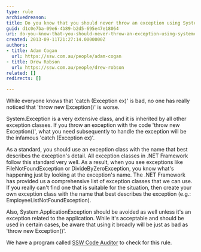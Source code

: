 ```yaml
---
type: rule
archivedreason: 
title: Do you know that you should never throw an exception using System.Exception?
guid: d1c0e7ba-09e6-4b89-b2d5-695e47e18064
uri: do-you-know-that-you-should-never-throw-an-exception-using-systemexception
created: 2013-09-11T21:27:14.0000000Z
authors:
- title: Adam Cogan
  url: https://ssw.com.au/people/adam-cogan
- title: Drew Robson
  url: https://ssw.com.au/people/drew-robson
related: []
redirects: []

---
```


While everyone knows that 'catch (Exception ex)' is bad, no one has really noticed that 'throw new Exception()' is worse.

System.Exception is a very extensive class, and it is inherited by all other exception classes. If you throw an exception with the code 'throw new Exception()', what you need subsequently to handle the exception will be the infamous 'catch (Exception ex)'.

<!--endintro-->

As a standard, you should use an exception class with the name that best describes the exception's detail. All exception classes in .NET Framework follow this standard very well. As a result, when you see exceptions like FileNotFoundException or DivideByZeroException, you know what's happening just by looking at the exception's name. The .NET Framework has provided us a comprehensive list of exception classes that we can use. If you really can't find one that is suitable for the situation, then create your own exception class with the name that best describes the exception (e.g.: EmployeeListNotFoundException).

Also, System.ApplicationException should be avoided as well unless it's an exception related to the application. While it's acceptable and should be used in certain cases, be aware that using it broadly will be just as bad as 'throw new Exception()'.

We have a program called [SSW Code Auditor](http&#58;//www.ssw.com.au/ssw/CodeAuditor/Default.aspx) to check for this rule.

